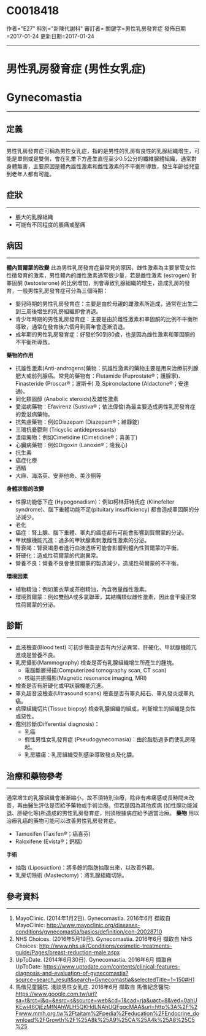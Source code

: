 # C0018418
作者="E27"
科別="新陳代謝科"
審訂者=
關鍵字=男性乳房發育症
發佈日期=2017-01-24
更新日期=2017-01-24

----------
# 男性乳房發育症 (男性女乳症)
# Gynecomastia
----------
## 定義
----------

男性乳房發育症可稱為男性女乳症，指的是男性的乳房有良性的乳腺組織增生，可能是單側或是雙側，會在乳暈下方產生直徑至少0.5公分的纖維腺體組織，通常對身體無害，主要原因是體內雄性激素和雌性激素的不平衡所導致，發生年齡從兒童到老年人都有可能。

## 症狀
----------
- 脹大的乳腺組織
- 可能有不同程度的脹痛或壓痛
## 病因
----------

**體內賀爾蒙的改變**
此為男性乳房發育症最常見的原因，雌性激素為主要掌管女性性徵發育的激素，男性體內的雌性激素通常很少量，若是雌性激素 (estrogen) 對睪固酮 (testosterone) 的比例增加，則會導致乳腺組織的增生，造成乳房的發育，一般男性乳房發育症可分為三個時期：

- 嬰兒時期的男性乳房發育症：主要是由於母親的雌激素所造成，通常在出生二到三周後增生的乳房組織即會消退。
- 青少年時期的男性乳房發育症：主要是由於雌性激素和睪固酮的比例不平衡所導致，通常在發育後六個月到兩年會逐漸消退。
- 成年期的男性乳房發育症：好發於50到80歲，也是因為雌性激素和睪固酮的不平衡所導致。

**藥物的作用**

- 抗雄性激素(Anti-androgens)藥物：抗雄性激素的藥物主要是用來治療前列腺肥大或前列腺癌。常見的藥物有：Flutamide (Fuprostate®；護腺寧)、Finasteride (Proscar®；波斯卡) 及 Spironolactone (Aldactone®；安達通)。
- 同化類固醇 (Anabolic steroids)及雄性激素
- 愛滋病藥物：Efavirenz (Sustiva®；依法偉倫)為最主要造成男性乳房發育症的愛滋病藥物。
- 抗焦慮藥物：例如Diazepam (Diazepam®；維靜錠)
- 三環抗憂鬱劑 (Tricyclic antidepressants)
- 潰瘍藥物：例如Cimetidine (Cimetidine®；喜美丁)
- 心臟病藥物：例如Digoxin (Lanoxin®；隆我心)
- 抗生素
- 癌症化療
- 酒精
- 大麻、海洛英、安非他命、美沙酮等

**身體狀態的改變**

- 性腺功能低下症 (Hypogonadism)：例如柯林菲特氏症 (Klinefelter syndrome)、腦下垂體功能不足(pituitary insufficiency) 都會造成睪固酮的分泌減少。
- 老化
- 癌症：腎上腺、腦下垂體、睪丸的癌症都有可能會影響到賀爾蒙的分泌。
- 甲狀腺機能亢進：過多的甲狀腺素刺激雌性激素的分泌。
- 腎衰竭：腎衰竭患者進行血液透析可能會影響到體內性賀爾蒙的平衡。
- 肝硬化：造成性荷爾蒙的代謝異常。
- 營養不良：營養不良會使賀爾蒙的製造減少，造成性荷爾蒙的不平衡。

**環境因素**

- 植物精油：例如薰衣草或茶樹精油，內含微量雌性激素。
- 環境賀爾蒙：例如雙酚A或多氯聯苯，其結構類似雌性激素，因此會干擾正常性荷爾蒙的分泌。
## 診斷
----------
- 血液檢查(Blood test)
  可初步檢查是否有內分泌異常、肝硬化、甲狀腺機能亢進或是營養不良。
- 乳房攝影(Mammography)
  檢查是否有乳腺組織增生所產生的腫塊。
  - 電腦斷層掃描(Computerized tomography scan, CT scan)
  - 核磁共振攝影(Magnetic resonance imaging, MRI)
- 檢查是否有肝硬化或甲狀腺機能亢進。
- 睪丸超音波檢查(Ultrasound scans)
  檢查是否有睪丸結石、睪丸發炎或睪丸癌。
- 病理組織切片(Tissue biopsy)
  檢查乳腺組織的組成，判斷增生的組織是良性或惡性。
- 鑑別診斷(Differential diagnosis)：
  - 乳癌
  - 假性男性女乳發育症 (Pseudogynecomasia)：由於脂肪過多而使乳房隆起。
  - 乳房膿瘍：乳房組織受到感染導致發炎及化膿。
## 治療和藥物參考
----------

通常增生的乳腺組織會漸漸縮小，故不須特別治療，除非有疼痛感或長時間未改善，再由醫生評估是否給予藥物或手術治療。但若是因為其他疾病 (如性腺功能減退、肝硬化等)所造成的男性乳房發育症，則須根據病症給予適當治療。
**藥物**
用以治療乳癌的藥物可能可以改善男性乳房發育症。

- Tamoxifen (Taxifen®；癌喜芬)
- Raloxifene (Evista®；鈣穩)

**手術**

- 抽脂 (Liposuction)：將多餘的脂肪抽取出來，以改善外觀。
- 乳房切除術 (Mastectomy)：將乳腺組織切除。
## 參考資料
----------
1. MayoClinic. (2014年1月2日). Gynecomastia. 2016年6月 擷取自 MayoClinic: http://www.mayoclinic.org/diseases-conditions/gynecomastia/basics/definition/con-20028710
2. NHS Choices. (2016年5月19日). Gynecomastia. 2016年6月 擷取自 NHS Choices: http://www.nhs.uk/Conditions/cosmetic-treatments-guide/Pages/breast-reduction-male.aspx
3. UpToDate. (2014年6月30日). Gynecomastia. 2016年6月 擷取自 UpToDate: https://www.uptodate.com/contents/clinical-features-diagnosis-and-evaluation-of-gynecomastia?source=search_result&search=Gynecomastia&selectedTitle=1~150#H1
4. 馬偕兒童醫院. 淺談男性女乳症. 2016年6月 擷取自 馬偕紀念醫院: https://www.google.com.tw/url?sa=t&rct=j&q=&esrc=s&source=web&cd=1&cad=rja&uact=8&ved=0ahUKEwi46OjEzMfNAhWLH5QKHdLNAhUQFggcMAA&url=http%3A%2F%2Fwww.mmh.org.tw%2Ftaitam%2Fpedia%2Feducation%2FEndocrine_download%2FGrowth%2F%25A8k%25A9%25CA%25A4k%25A8%25C5%25


